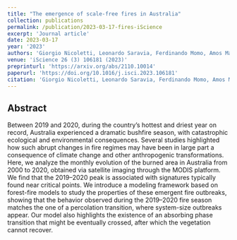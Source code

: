 ```yaml
---
title: "The emergence of scale-free fires in Australia"
collection: publications
permalink: /publication/2023-03-17-fires-iScience
excerpt: 'Journal article'
date: 2023-03-17
year: '2023'
authors: 'Giorgio Nicoletti, Leonardo Saravia, Ferdinando Momo, Amos Maritan, Samir Suweis'
venue: 'iScience 26 (3) 106181 (2023)'
preprinturl: 'https://arxiv.org/abs/2110.10014'
paperurl: 'https://doi.org/10.1016/j.isci.2023.106181'
citation: 'Giorgio Nicoletti, Leonardo Saravia, Ferdinando Momo, Amos Maritan, Samir Suweis. The emergence of scale-free fires in Australia. iScience 26 (3) 106181 (2023).'
---
```


## Abstract
Between 2019 and 2020, during the country’s hottest and driest year on record, Australia experienced a dramatic bushfire season, with catastrophic ecological and environmental consequences. Several studies highlighted how such abrupt changes in fire regimes may have been in large part a consequence of climate change and other anthropogenic transformations. Here, we analyze the monthly evolution of the burned area in Australia from 2000 to 2020, obtained via satellite imaging through the MODIS platform. We find that the 2019–2020 peak is associated with signatures typically found near critical points. We introduce a modeling framework based on forest-fire models to study the properties of these emergent fire outbreaks, showing that the behavior observed during the 2019–2020 fire season matches the one of a percolation transition, where system-size outbreaks appear. Our model also highlights the existence of an absorbing phase transition that might be eventually crossed, after which the vegetation cannot recover.